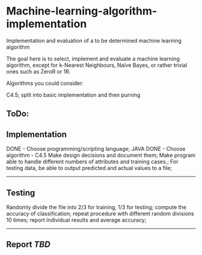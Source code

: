# Machine-learning-algorithm-implementation
Implementation and evaluation of a to be determined machine learning algorithm

The goal here is to select, implement and evaluate a machine learning algorithm, except for k-Nearest Neighbours, Naïve Bayes, or rather trivial ones such as ZeroR or 1R.

Algorithms you could consider:

C4.5; split into basic implementation and then purning 

ToDo:
----------------------------------------
Implementation
----------------------------------------
DONE - Choose programming/scripting language; JAVA
DONE - Choose algorithm - C4.5
Make design decisions and document them;
Make program able to handle different numbers of attributes and training cases.;
For testing data, be able to output predicted and actual values to a file;

---------------------------------------
Testing
---------------------------------------
Randomly divide the file into 2/3 for training, 1/3 for testing;
compute the accuracy of classification;
repeat procedure with different random divisions 10 times;
report individual results and average accuracy;

---------------------------------------
Report *TBD*
---------------------------------------

